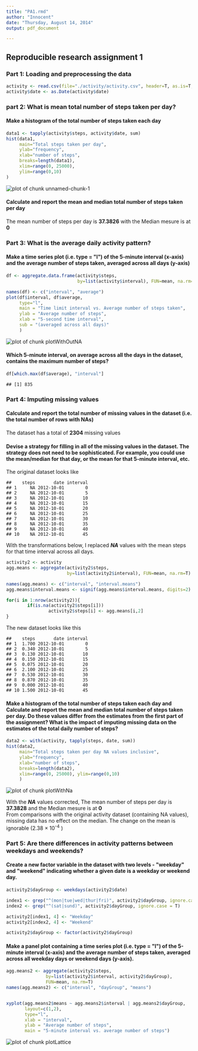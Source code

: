 ```yaml
---
title: "PA1.rmd"
author: "Innocent"
date: "Thursday, August 14, 2014"
output: pdf_document

---
```


## Reproducible research assignment 1




### Part 1: Loading and preprocessing the data   

```r
activity <- read.csv(file="./activity/activity.csv", header=T, as.is=T, na.strings = "NA")
activity$date <- as.Date(activity$date)
```






### part 2: What is mean total number of steps taken per day?   
#### Make a histogram of the total number of steps taken each day      

```r
data1 <- tapply(activity$steps, activity$date, sum)
hist(data1, 
     main="Total steps taken per day", 
     ylab="frequency", 
     xlab="number of steps", 
     breaks=length(data1), 
     xlim=range(0, 25000), 
     ylim=range(0,10)
)
```

<img src="figure/unnamed-chunk-1.png" title="plot of chunk unnamed-chunk-1" alt="plot of chunk unnamed-chunk-1" style="display: block; margin: auto;" />

#### Calculate and report the mean and median total number of steps taken per day   
The mean number of steps per day is **37.3826** with the Median mesure is at **0**



### Part 3: What is the average daily activity pattern?   

#### Make a time series plot (i.e. type = "l") of the 5-minute interval (x-axis) and the average number of steps taken, averaged across all days (y-axis)   

```r
df <- aggregate.data.frame(activity$steps, 
                           by=list(activity$interval), FUN=mean, na.rm=T)

names(df) <- c("interval", "average")
plot(df$interval, df$average, 
     type="l", 
     main = "Time limit interval vs. Average number of steps taken",
     ylab = "Average number of steps", 
     xlab = "5-second time interval",
     sub = "(averaged across all days)"
     )
```

<img src="figure/plotWithOutNA.png" title="plot of chunk plotWithOutNA" alt="plot of chunk plotWithOutNA" style="display: block; margin: auto;" />


#### Which 5-minute interval, on average across all the days in the dataset, contains the maximum number of steps?   

```r
df[which.max(df$average), "interval"]
```

```
## [1] 835
```






### Part 4: Imputing missing values   

#### Calculate and report the total number of missing values in the dataset (i.e. the total number of rows with NAs)   
The dataset has a total of **2304** missing values   

#### Devise a strategy for filling in all of the missing values in the dataset. The strategy does not need to be sophisticated. For example, you could use the mean/median for that day, or the mean for that 5-minute interval, etc.   

The original dataset looks like 

```
##    steps       date interval
## 1     NA 2012-10-01        0
## 2     NA 2012-10-01        5
## 3     NA 2012-10-01       10
## 4     NA 2012-10-01       15
## 5     NA 2012-10-01       20
## 6     NA 2012-10-01       25
## 7     NA 2012-10-01       30
## 8     NA 2012-10-01       35
## 9     NA 2012-10-01       40
## 10    NA 2012-10-01       45
```

With the transformations below, I replaced ***NA*** values with the mean steps for that time interval across all days.


```r
activity2 <- activity
agg.means <- aggregate(activity2$steps, 
                       by=list(activity2$interval), FUN=mean, na.rm=T)

names(agg.means) <- c("interval", "interval.means")
agg.means$interval.means <- signif(agg.means$interval.means, digits=2)

for(i in 1:nrow(activity2)){     
        if(is.na(activity2$steps[i]))  
                activity2$steps[i] <- agg.means[i,2]
}
```

The new dataset looks like this   

```
##    steps       date interval
## 1  1.700 2012-10-01        0
## 2  0.340 2012-10-01        5
## 3  0.130 2012-10-01       10
## 4  0.150 2012-10-01       15
## 5  0.075 2012-10-01       20
## 6  2.100 2012-10-01       25
## 7  0.530 2012-10-01       30
## 8  0.870 2012-10-01       35
## 9  0.000 2012-10-01       40
## 10 1.500 2012-10-01       45
```





#### Make a histogram of the total number of steps taken each day and Calculate and report the mean and median total number of steps taken per day. Do these values differ from the estimates from the first part of the assignment? What is the impact of imputing missing data on the estimates of the total daily number of steps?   


```r
data2 <- with(activity, tapply(steps, date, sum))
hist(data2, 
     main="Total steps taken per day NA values inclusive", 
     ylab="frequency", 
     xlab="number of steps", 
     breaks=length(data2), 
     xlim=range(0, 25000), ylim=range(0,10)
     )
```

<img src="figure/plotWithNa.png" title="plot of chunk plotWithNa" alt="plot of chunk plotWithNa" style="display: block; margin: auto;" />

With the ***NA*** values corrected, The mean number of steps per day is **37.3828** and the Median mesure is at **0**  
From comparisons with the original activity dataset (containing NA values), missing data has no effect on the median. The change on the mean is ignorable (2.38 &times; 10<sup>-4</sup> )




      


### Part 5: Are there differences in activity patterns between weekdays and weekends?  
#### Create a new factor variable in the dataset with two levels - "weekday" and "weekend" indicating whether a given date is a weekday or weekend day.


```r
activity2$dayGroup <- weekdays(activity2$date)

index1 <- grep("^(mon|tue|wed|thur|fri)", activity2$dayGroup, ignore.case = T)
index2 <- grep("^(sat|sund)", activity2$dayGroup, ignore.case = T)

activity2[index1, 4] <- "Weekday"
activity2[index2, 4] <- "Weekend"

activity2$dayGroup <- factor(activity2$dayGroup)
```



#### Make a panel plot containing a time series plot (i.e. type = "l") of the 5-minute interval (x-axis) and the average number of steps taken, averaged across all weekday days or weekend days (y-axis).   

```r
agg.means2 <- aggregate(activity2$steps, 
               by=list(activity2$interval, activity2$dayGroup),
               FUN=mean, na.rm=T)
names(agg.means2) <- c("interval", "dayGroup", "means")


xyplot(agg.means2$means ~ agg.means2$interval | agg.means2$dayGroup, 
       layout=c(1,2),
       type="l",
       xlab = "interval",
       ylab = "Average number of steps",
       main = "5-minute interval vs. average number of steps")
```

<img src="figure/plotLattice.png" title="plot of chunk plotLattice" alt="plot of chunk plotLattice" style="display: block; margin: auto;" />
